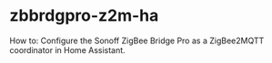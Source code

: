 # zbbrdgpro-z2m-ha
How to: Configure the Sonoff ZigBee Bridge Pro as a ZigBee2MQTT coordinator in Home Assistant.
